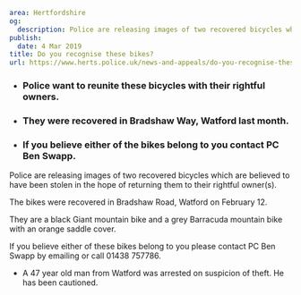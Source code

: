 ```yaml
area: Hertfordshire
og:
  description: Police are releasing images of two recovered bicycles which are believed to have been stolen in the hope of returning them to their rightful owner(s).
publish:
  date: 4 Mar 2019
title: Do you recognise these bikes?
url: https://www.herts.police.uk/news-and-appeals/do-you-recognise-these-bikes-2670c
```

* ### Police want to reunite these bicycles with their rightful owners.

 * ### They were recovered in Bradshaw Way, Watford last month.

 * ### If you believe either of the bikes belong to you contact PC Ben Swapp.

Police are releasing images of two recovered bicycles which are believed to have been stolen in the hope of returning them to their rightful owner(s).

The bikes were recovered in Bradshaw Road, Watford on February 12.

They are a black Giant mountain bike and a grey Barracuda mountain bike with an orange saddle cover.

If you believe either of these bikes belong to you please contact PC Ben Swapp by emailing or call 01438 757786.

 * A 47 year old man from Watford was arrested on suspicion of theft. He has been cautioned.
